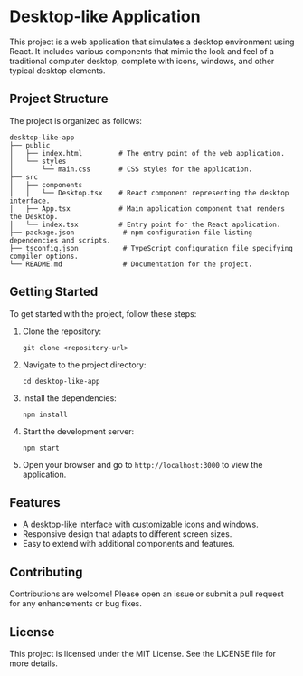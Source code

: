 # Desktop-like Application

This project is a web application that simulates a desktop environment using React. It includes various components that mimic the look and feel of a traditional computer desktop, complete with icons, windows, and other typical desktop elements.

## Project Structure

The project is organized as follows:

```
desktop-like-app
├── public
│   ├── index.html         # The entry point of the web application.
│   └── styles
│       └── main.css       # CSS styles for the application.
├── src
│   ├── components
│   │   └── Desktop.tsx    # React component representing the desktop interface.
│   ├── App.tsx            # Main application component that renders the Desktop.
│   └── index.tsx          # Entry point for the React application.
├── package.json            # npm configuration file listing dependencies and scripts.
├── tsconfig.json           # TypeScript configuration file specifying compiler options.
└── README.md               # Documentation for the project.
```

## Getting Started

To get started with the project, follow these steps:

1. Clone the repository:
   ```
   git clone <repository-url>
   ```

2. Navigate to the project directory:
   ```
   cd desktop-like-app
   ```

3. Install the dependencies:
   ```
   npm install
   ```

4. Start the development server:
   ```
   npm start
   ```

5. Open your browser and go to `http://localhost:3000` to view the application.

## Features

- A desktop-like interface with customizable icons and windows.
- Responsive design that adapts to different screen sizes.
- Easy to extend with additional components and features.

## Contributing

Contributions are welcome! Please open an issue or submit a pull request for any enhancements or bug fixes.

## License

This project is licensed under the MIT License. See the LICENSE file for more details.
